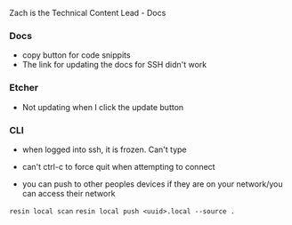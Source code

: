 Zach is the Technical Content Lead - Docs

### Docs

- copy button for code snippits
- The link for updating the docs for SSH didn't work


### Etcher

- Not updating when I click the update button


### CLI
- when logged into ssh, it is frozen. Can't type
- can't ctrl-c to force quit when attempting to connect

- you can push to other peoples devices if they are on your network/you can access their network













`resin local scan`
`resin local push <uuid>.local --source .`


